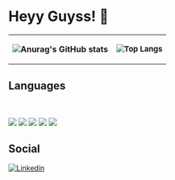 # Heyy Guyss! 👋
<table border="0">
 <tr>
    <td><b style="font-size:font-size:15px">
    
![Anurag's GitHub stats](https://github-readme-stats.vercel.app/api?username=Dilectus-a-Deo&show_icons=true&theme=radical)
    
</b></td>
    <td><b style="font-size:15px">
    
![Top Langs](https://github-readme-stats.vercel.app/api/top-langs/?username=Dilectus-a-Deo&layout=compact)
</b></td>
 </tr>
 <tr>
    
 </tr>
</table>



## Languages
 <div style="display: inline_block"><br/><br/> 
<img align="center alt="Python" src="https://img.shields.io/badge/Python-14354C?style=for-the-badge&logo=python&logoColor=white"/>
<img align="center alt="Css3" src="https://img.shields.io/badge/CSS3-1572B6?style=for-the-badge&logo=css3&logoColor=white"/>
<img align="center alt="Java" src="https://img.shields.io/badge/JavaScript-F7DF1E?style=for-the-badge&logo=javascript&logoColor=black"/>
<img align="center alt="Html5" src="https://img.shields.io/badge/HTML-239120?style=for-the-badge&logo=html5&logoColor=white"/>
<img align="center alt="Html5" src="https://img.shields.io/badge/HTML5-E34F26?style=for-the-badge&logo=html5&logoColor=white"/>

## Social
[![Linkedin](https://img.shields.io/badge/LinkedIn-0077B5?style=for-the-badge&logo=linkedin&logoColor=white)](https://www.linkedin.com/in/pedro-barbosa-0143a6289/)
 
